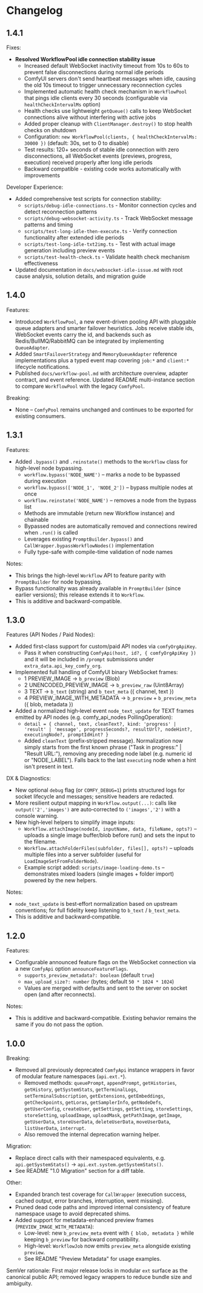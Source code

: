 # Changelog

## 1.4.1

Fixes:

* **Resolved WorkflowPool idle connection stability issue**
  * Increased default WebSocket inactivity timeout from 10s to 60s to prevent false disconnections during normal idle periods
  * ComfyUI servers don't send heartbeat messages when idle, causing the old 10s timeout to trigger unnecessary reconnection cycles
  * Implemented automatic health check mechanism in `WorkflowPool` that pings idle clients every 30 seconds (configurable via `healthCheckIntervalMs` option)
  * Health checks use lightweight `getQueue()` calls to keep WebSocket connections alive without interfering with active jobs
  * Added proper cleanup with `ClientManager.destroy()` to stop health checks on shutdown
  * Configuration: `new WorkflowPool(clients, { healthCheckIntervalMs: 30000 })` (default: 30s, set to 0 to disable)
  * Test results: 120+ seconds of stable idle connection with zero disconnections, all WebSocket events (previews, progress, execution) received properly after long idle periods
  * Backward compatible - existing code works automatically with improvements

Developer Experience:

* Added comprehensive test scripts for connection stability:
  * `scripts/debug-idle-connections.ts` - Monitor connection cycles and detect reconnection patterns
  * `scripts/debug-websocket-activity.ts` - Track WebSocket message patterns and timing
  * `scripts/test-long-idle-then-execute.ts` - Verify connection functionality after extended idle periods
  * `scripts/test-long-idle-txt2img.ts` - Test with actual image generation including preview events
  * `scripts/test-health-check.ts` - Validate health check mechanism effectiveness
* Updated documentation in `docs/websocket-idle-issue.md` with root cause analysis, solution details, and migration guide

## 1.4.0

Features:

* Introduced `WorkflowPool`, a new event-driven pooling API with pluggable queue adapters and smarter failover heuristics. Jobs receive stable ids, WebSocket events carry the id, and backends such as Redis/BullMQ/RabbitMQ can be integrated by implementing `QueueAdapter`.
* Added `SmartFailoverStrategy` and `MemoryQueueAdapter` reference implementations plus a typed event map covering `job:*` and `client:*` lifecycle notifications.
* Published `docs/workflow-pool.md` with architecture overview, adapter contract, and event reference. Updated README multi-instance section to compare `WorkflowPool` with the legacy `ComfyPool`.

Breaking:

* None – `ComfyPool` remains unchanged and continues to be exported for existing consumers.

## 1.3.1

Features:

* Added `.bypass()` and `.reinstate()` methods to the `Workflow` class for high-level node bypassing.
  * `workflow.bypass('NODE_NAME')` – marks a node to be bypassed during execution
  * `workflow.bypass(['NODE_1', 'NODE_2'])` – bypass multiple nodes at once
  * `workflow.reinstate('NODE_NAME')` – removes a node from the bypass list
  * Methods are immutable (return new Workflow instance) and chainable
  * Bypassed nodes are automatically removed and connections rewired when `.run()` is called
  * Leverages existing `PromptBuilder.bypass()` and `CallWrapper.bypassWorkflowNodes()` implementation
  * Fully type-safe with compile-time validation of node names

Notes:

* This brings the high-level `Workflow` API to feature parity with `PromptBuilder` for node bypassing.
* Bypass functionality was already available in `PromptBuilder` (since earlier versions); this release extends it to `Workflow`.
* This is additive and backward-compatible.

## 1.3.0

Features (API Nodes / Paid Nodes):

* Added first‑class support for custom/paid API nodes via `comfyOrgApiKey`.
  * Pass it when constructing `ComfyApi(host, id?, { comfyOrgApiKey })` and it will be included in `/prompt` submissions under `extra_data.api_key_comfy_org`.
* Implemented full handling of ComfyUI binary WebSocket frames:
  * 1 PREVIEW_IMAGE → `b_preview` (Blob)
  * 2 UNENCODED_PREVIEW_IMAGE → `b_preview_raw` (Uint8Array)
  * 3 TEXT → `b_text` (string) and `b_text_meta` ({ channel, text })
  * 4 PREVIEW_IMAGE_WITH_METADATA → `b_preview` + `b_preview_meta` ({ blob, metadata })
* Added a normalized high‑level event `node_text_update` for TEXT frames emitted by API nodes (e.g. comfy_api_nodes PollingOperation):
  * `detail = { channel, text, cleanText?, kind: 'progress' | 'result' | 'message', progressSeconds?, resultUrl?, nodeHint?, executingNode?, promptIdHint? }`
  * Added `cleanText` (prefix‑stripped message). Normalization now simply starts from the first known phrase ("Task in progress:" | "Result URL:"), removing any preceding node label (e.g. numeric id or "NODE_LABEL"). Falls back to the last `executing` node when a hint isn't present in text.

DX & Diagnostics:

* New optional `debug` flag (or `COMFY_DEBUG=1`) prints structured logs for socket lifecycle and messages; sensitive headers are redacted.
* More resilient output mapping in `Workflow.output(...)`: calls like `output('2','images')` are auto‑corrected to `('images','2')` with a console warning.
* New high‑level helpers to simplify image inputs:
  * `Workflow.attachImage(nodeId, inputName, data, fileName, opts?)` – uploads a single image buffer/blob before run() and sets the input to the filename.
  * `Workflow.attachFolderFiles(subfolder, files[], opts?)` – uploads multiple files into a server subfolder (useful for `LoadImageSetFromFolderNode`).
  * Example script added: `scripts/image-loading-demo.ts` – demonstrates mixed loaders (single images + folder import) powered by the new helpers.

Notes:

* `node_text_update` is best‑effort normalization based on upstream conventions; for full fidelity keep listening to `b_text` / `b_text_meta`.
* This is additive and backward‑compatible.

## 1.2.0

Features:

* Configurable announced feature flags on the WebSocket connection via a new `ComfyApi` option `announceFeatureFlags`.
  * `supports_preview_metadata?: boolean` (default `true`)
  * `max_upload_size?: number` (bytes; default `50 * 1024 * 1024`)
  * Values are merged with defaults and sent to the server on socket open (and after reconnects).

Notes:

* This is additive and backward‑compatible. Existing behavior remains the same if you do not pass the option.

## 1.0.0

Breaking:

* Removed all previously deprecated `ComfyApi` instance wrappers in favor of modular feature namespaces (`api.ext.*`).
  * Removed methods: `queuePrompt`, `appendPrompt`, `getHistories`, `getHistory`, `getSystemStats`, `getTerminalLogs`, `setTerminalSubscription`, `getExtensions`, `getEmbeddings`, `getCheckpoints`, `getLoras`, `getSamplerInfo`, `getNodeDefs`, `getUserConfig`, `createUser`, `getSettings`, `getSetting`, `storeSettings`, `storeSetting`, `uploadImage`, `uploadMask`, `getPathImage`, `getImage`, `getUserData`, `storeUserData`, `deleteUserData`, `moveUserData`, `listUserData`, `interrupt`.
  * Also removed the internal deprecation warning helper.

Migration:

* Replace direct calls with their namespaced equivalents, e.g. `api.getSystemStats()` -> `api.ext.system.getSystemStats()`.
* See README "1.0 Migration" section for a diff table.

Other:

* Expanded branch test coverage for `CallWrapper` (execution success, cached output, error branches, interruption, went missing).
* Pruned dead code paths and improved internal consistency of feature namespace usage to avoid deprecated shims.
* Added support for metadata-enhanced preview frames (`PREVIEW_IMAGE_WITH_METADATA`):
  * Low-level: new `b_preview_meta` event with `{ blob, metadata }` while keeping `b_preview` for backward compatibility.
  * High-level: `WorkflowJob` now emits `preview_meta` alongside existing `preview`.
  * See README "Preview Metadata" for usage examples.

SemVer rationale: First major release locks in modular `ext` surface as the canonical public API; removed legacy wrappers to reduce bundle size and ambiguity.
